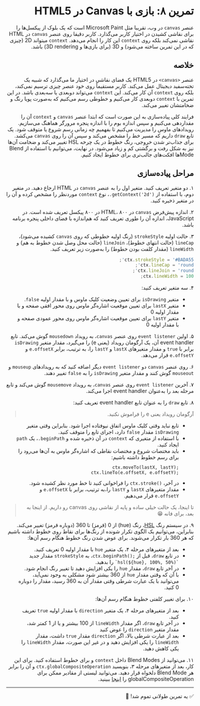 <div dir="rtl">

# تمرین ۸: بازی با Canvas در HTML5

عنصر `canvas` در وب، تقریبا مثل Microsoft Paint است که یک بلوک از پیکسل‌ها را برای نقاشی کشیدن در اختیار کاربر می‌گذارد. کاربر دقیقا روی عنصر `canvas` در HTML نقاشی نمی‌کند بلکه روی `context` این کار را انجام می‌دهد. ‍`context` میتواند 2D (چیزی که در این تمرین ساخته می‌شود) و 3D (برای بازی‌ها و 3D rendering) باشد.

## خلاصه

عنصر `<canvas>` در HTML5 یک فضای نقاشی در اختیار ما می‌گذارد که شبیه یک تخته‌سفید دیجیتال عمل می‌کند. کاربر مستقیماً روی خود عنصر چیزی ترسیم نمی‌کند، بلکه روی `context` آن کار می‌کند. این `context` می‌تواند دوبعدی یا سه‌بعدی باشد. در این تمرین با `context` دوبعدی کار می‌کنیم و خطوطی رسم می‌کنیم که به‌صورت پویا رنگ و ضخامتشان تغییر می‌کند.

فرایند کلی پیاده‌سازی به این صورت است که ابتدا عنصر `canvas` و `context` آن را مقداردهی می‌کنیم و سپس اندازه بوم را با اندازه پنجره مرورگر هماهنگ می‌سازیم. رویدادهای ماوس را مدیریت می‌کنیم تا بفهمیم چه زمانی رسم شروع یا متوقف شود. یک تابع `draw` داریم که مسیر خط را مشخص می‌کند و سپس آن را روی `canvas` می‌کشد. برای جذاب‌تر شدن خروجی، رنگ خطوط در یک چرخه HSL تغییر می‌کند و ضخامت آن‌ها نیز به شکل رفت و برگشتی کم و زیاد می‌شود. در نهایت، می‌توانیم با استفاده از Blend Modeها افکت‌های جالب‌تری برای خطوط ایجاد کنیم.

## مراحل پیاده‌سازی

۱. دو متغیر تعریف کنید. متغیر اول را به عنصر `canvas` در HTML ارجاع دهید. در متغیر دوم، با استفاده از <span dir="ltr">`.getContext('2d')`</span>، نوع `context` موردنظر را مشخص کرده و آن را در متغیر ذخیره کنید.

۲. اندازه پیش‌فرض `canvas` در HTML، ۸۰۰ در ۸۰۰ پیکسل تعریف شده است. در JavaScript، اندازه آن را طوری تعریف کنید که هم‌اندازه با فضای داخلی پنجره برنامه باشد.

۳. حالت اولیه `strokeStyle` (رنگ اولیه خطوطی که روی `canvas` کشیده می‌شود)، `lineCap` (حالت انتهای خطوط)، `lineJoin` (حالت محل وصل شدن خطوط به هم) و `lineWidth` (مقدار کلفت بودن خطوط) را به‌صورت زیر تعریف کنید.

```javascript
ctx.strokeStyle = '#BADA55';
ctx.lineCap = 'round';
ctx.lineJoin = 'round';
ctx.lineWidth = 100;
```

۴. سه متغیر تعریف کنید:
<ul>
   <li>متغیر <code>isDrawing</code> برای تعیین وضعیت کلیک ماوس و با مقدار اولیه <code>false</code>.</li>
   <li>متغیر <code>lastX</code> برای تعیین موقعیت اشاره‌گر ماوس روی محور افقی صفحه و با مقدار اولیه 0</li>
   <li>متغیر <code>lastY</code> برای تعیین موقعیت اشاره‌گر ماوس روی محور عمودی صفحه و با مقدار اولیه 0</li>
</ul>

۵. اولین `event listener` روی عنصر `canvas`، به رویداد `mousedown` گوش می‌کند. تابع event handler آن، یک آرگومان رویداد (یعنی e) را می‌گیرد، مقدار متغیر `isDrawing` برابر با `true` و مقدار متغیرهای `lastX` و `lastY` را، به ترتیب، برابر `e.offsetX` و `e.offsetY` قرار می‌دهد.

۶.  روی عنصر `canvas` دو `event listener` دیگر اضافه کنید که به رویدادهای `mouseup` و `mouseout` گوش کنند و مقدار متغیر `isDrawing` را به `false` تغییر دهند.

۷. آخرین `event listener` روی عنصر `canvas`، به رویداد `mousemove` گوش می‌کند و تابع مرحله بعد را به‌عنوان event handler اجرا می‌کند.

۸. تابع `draw` را به عنوان تابع event handler تعریف کنید:
> آرگومان رویداد یعنی e را فراموش نکنید.
<ul>
<li>تابع نباید وقتی کلیک ماوس اتفاق نیوفتاده اجرا شود. بنابراین وقتی متغیر <code>isDrawing</code> مقدار <code>false</code> دارد، اجرای تابع را متوقف کنید.</li>
<li>با استفاده از متغیری که <code>context</code> در آن ذخیره شده و <code><span dir="ltr">.beginPath</span></code>، یک <code>path</code> ایجاد کنید.</li>
<li>باید مختصات شروع و مختصات نقاطی که اشاره‌گر ماوس به آن‌ها می‌رود را برای رسم خطوط داشته باشیم:<br>
<code><span dir="ltr"><pre>ctx.moveTo(lastX, lastY);
ctx.lineTo(e.offsetX, e.offsetY);</pre></span></code></li>
<li>در آخر، <code><span dir="ltr">ctx.stroke()</span></code> را فراخوانی کنید تا خط مورد نظر کشیده شود.</li>
<li>مقدار متغیرهای <code>lastX</code> و <code>lastY</code> را،به ترتیب، برابر با <code>e.offsetX</code> و <code>e.offsetY</code> قرار می‌دهیم.</li>
</ul>

> تا اینجا، یک حالت خیلی ساده و پایه از نقاشی روی canvas رو داریم. از اینجا به بعد، برای فانه 😁

۹. در سیستم رنگ [HSL](https://mothereffinghsl.com/)، رنگ (hue) از 0 (قرمز) تا 360 (دوباره قرمز) تغییر می‌کند. بنابراین، می‌توانیم یک الگوی تکرار شونده از رنگ‌ها برای نقاط روی خطوط داشته باشیم که هر 360 بار تکرار می‌شوند. برای عوض شدن رنگ خطوط هنگام رسم آن‌ها:
<ul>
<li>بعد از متغیرهای مرحله ۴، یک متغیر <code>hue</code> با مقدار اولیه 0 تعریف کنید.</li>
<li>در تابع <code>draw</code>، قبل از <span dir="ltr"><code>ctx.beginPath();</code></span>، به <code>strokeStyle</code> مقدار جدید <code>`hsl(${hue}, 100%, 50%)`</code> را بدهید.</li>
<li>در آخر تابع <code>draw</code>، مقدار <code>hue</code> را یکی افزایش دهید تا تغییر رنگ انجام شود.</li>
<li>با آن که وقتی مقدار <code>hue</code> از 360 بیشتر شود مشکلی به وجود نمی‌آید، می‌توانید با یک عبارت شرطی وقتی مقدار آن به 360 رسید، مقدار را دوباره 0 کنید.</li>
</ul>

۱۰. برای تغییر کلفتی خطوط هنگام رسم آن‌ها:
<ul>
<li>بعد از متغیرهای مرحله ۴، یک متغیر <code>direction</code> با مقدار اولیه <code>true</code> تعریف کنید.</li>
<li>در آخر تابع <code>draw</code>، اگر مقدار <code>lineWidth</code> از 100 بیشتر و یا از 1 کمتر شد، مقدار متغیر <code>direction</code> را عوض کنید</li>
<li>بعد از عبارت شرطی بالا، اگر <code>direction</code> مقدار <code>true</code> داشت، مقدار <code>lineWidth</code> را یکی افزایش دهید و در غیر این صورت، مقدار <code>lineWidth</code> را یکی کاهش دهید.</li>
</ul>

۱۱. می‌توانید از Blend Modes داخل `context` و برای خطوط استفاده کنید. برای این کار، بعد از متغیرهای مرحله ۳، بنویسید <span dir="ltr">`ctx.globalCompositeOperation`</span> و آن را برابر هر Blend Mode دلخواه قرار دهید. می‌توانید لیستی از مقادیر ممکن برای globalCompositeOperation را [اینجا](https://developer.mozilla.org/en-US/docs/Web/API/CanvasRenderingContext2D/globalCompositeOperation) ببینید.

---

✅ یه تمرین طولانی تموم شد! 🎉
</div>